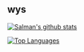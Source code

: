 ## wys

[![Salman's github stats](https://github-readme-stats.vercel.app/api?username=DarkSoulWind&count_private=false&show_icons=true&theme=gruvbox)](https://github-readme-stats.vercel.app/api?username=DarkSoulWind&count_private=false&show_icons=true&theme=gruvbox)

[![Top Languages](https://github-readme-stats.vercel.app/api/top-langs/?username=DarkSoulWind&hide=html,typescript&theme=gruvbox)](https://github-readme-stats.vercel.app/api/top-langs/?username=DarkSoulWind&hide=html,typescript&theme=gruvbox)

